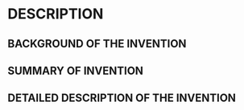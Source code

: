 # DESCRIPTION

## BACKGROUND OF THE INVENTION

## SUMMARY OF INVENTION

## DETAILED DESCRIPTION OF THE INVENTION

